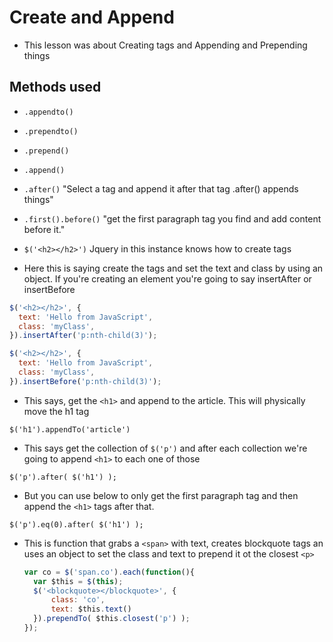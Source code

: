 Create and Append
=================

+ This lesson was about Creating tags and Appending and Prepending things

Methods used
-----------------
+ `.appendto()`
+ `.prependto()`
+ `.prepend()`
+ `.append()`
+ `.after()` "Select a tag and append it after that tag  .after() appends things"
+ `.first().before()` "get the first paragraph tag you find and add content before it."

+ `$('<h2></h2>')` Jquery in this instance knows how to create tags


+ Here this is saying create the tags and set the text and class by using an object.  If you're creating an element you're going to say insertAfter or insertBefore

```javascript
$('<h2></h2>', {
  text: 'Hello from JavaScript',
  class: 'myClass',
}).insertAfter('p:nth-child(3)');
```

```javascript
$('<h2></h2>', {
  text: 'Hello from JavaScript',
  class: 'myClass',
}).insertBefore('p:nth-child(3)');
```


+ This says, get the `<h1>` and append to the article.  This will physically move the h1 tag

`$('h1').appendTo('article')`

+ This says get the collection of `$('p')` and after each collection we're going to append `<h1>` to each one of those

`$('p').after( $('h1') );`

+ But you can use below to only get the first paragraph tag and then append the `<h1>` tags after that.

`$('p').eq(0).after( $('h1') );`


+ This is function that grabs a `<span>` with text, creates blockquote tags an uses an object to set the class and text to prepend it ot the closest `<p>`

  ```javascript
  var co = $('span.co').each(function(){
    var $this = $(this);
    $('<blockquote></blockquote>', {
        class: 'co',
        text: $this.text()
    }).prependTo( $this.closest('p') );
  });
  ```
